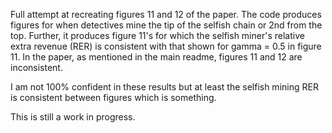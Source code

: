 Full attempt at recreating figures 11 and 12 of the paper.  The code produces figures for when detectives mine the tip of the selfish chain or 2nd from the top.
Further, it produces figure 11's for which the selfish miner's relative extra revenue (RER) is consistent with that shown for gamma = 0.5 in figure 11.  In the paper,
as mentioned in the main readme, figures 11 and 12 are inconsistent.

I am not 100% confident in these results but at least the selfish mining RER is consistent between figures which is something.

This is still a work in progress.
